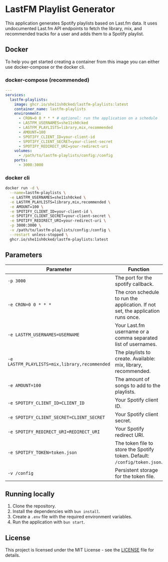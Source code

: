 # LastFM Playlist Generator

This application generates Spotify playlists based on Last.fm data. It uses undocumented Last.fm API endpoints to fetch the library, mix, and recommended tracks for a user and adds them to a Spotify playlist.

## Docker

To help you get started creating a container from this image you can either use docker-compose or the docker cli.

### docker-compose (recommended)

```yaml
---
services:
  lastfm-playlists:
    image: ghcr.io/she11sh0cked/lastfm-playlists:latest
    container_name: lastfm-playlists
    environment:
      - CRON=0 0 * * * # optional: run the application on a schedule
      - LASTFM_USERNAMES=she11sh0cked
      - LASTFM_PLAYLISTS=library,mix,recommended
      - AMOUNT=100
      - SPOTIFY_CLIENT_ID=your-client-id
      - SPOTIFY_CLIENT_SECRET=your-client-secret
      - SPOTIFY_REDIRECT_URI=your-redirect-uri
    volumes:
      - /path/to/lastfm-playlists/config:/config
    ports:
      - 3000:3000
```

### docker cli

```bash
docker run -d \
  --name=lastfm-playlists \
  -e LASTFM_USERNAMES=she11sh0cked \
  -e LASTFM_PLAYLISTS=library,mix,recommended \
  -e AMOUNT=100 \
  -e SPOTIFY_CLIENT_ID=your-client-id \
  -e SPOTIFY_CLIENT_SECRET=your-client-secret \
  -e SPOTIFY_REDIRECT_URI=your-redirect-uri \
  -p 3000:3000 \
  -v /path/to/lastfm-playlists/config:/config \
  --restart unless-stopped \
  ghcr.io/she11sh0cked/lastfm-playlists:latest
```

## Parameters

| Parameter                                     | Function                                                                         |
| --------------------------------------------- | -------------------------------------------------------------------------------- |
| `-p 3000`                                     | The port for the spotify callback.                                               |
| `-e CRON=0 0 * * *`                           | The cron schedule to run the application. If not set, the application runs once. |
| `-e LASTFM_USERNAMES=USERNAME`                | Your Last.fm username or a comma separated list of usernames.                    |
| `-e LASTFM_PLAYLISTS=mix,library,recommended` | The playlists to create. Available: mix, library, recommended.                   |
| `-e AMOUNT=100`                               | The amount of songs to add to the playlists.                                     |
| `-e SPOTIFY_CLIENT_ID=CLIENT_ID`              | Your Spotify client ID.                                                          |
| `-e SPOTIFY_CLIENT_SECRET=CLIENT_SECRET`      | Your Spotify client secret.                                                      |
| `-e SPOTIFY_REDIRECT_URI=REDIRECT_URI`        | Your Spotify redirect URI.                                                       |
| `-e SPOTIFY_TOKEN=token.json`                 | The token file to store the Spotify token. Default: `/config/token.json`.        |
| `-v /config`                                  | Persistent storage for the token file.                                           |

## Running locally

1. Clone the repository.
2. Install the dependencies with `bun install`.
3. Create a `.env` file with the required environment variables.
4. Run the application with `bun start`.

## License

This project is licensed under the MIT License - see the [LICENSE](LICENSE) file for details.
